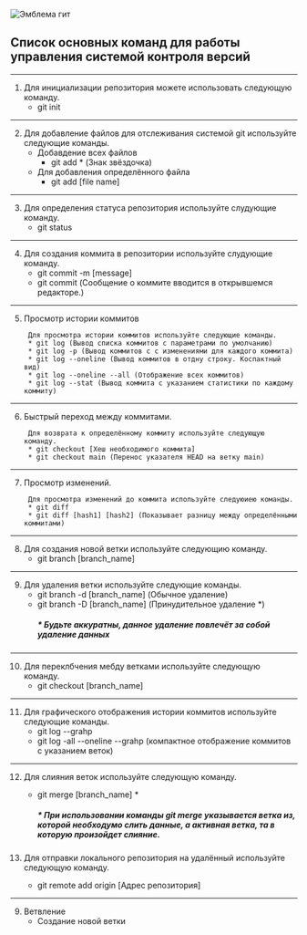 ![Эмблема гит](git.jpeg)
##  Список основных команд для работы управления системой контроля версий 

---
1. Для инициализации репозитория можете использовать следующую команду.
   * git init
---
2. Для добавление файлов для отслеживания системой git используйте следующие команды.
   * Добавдение всех файлов 
	   * git add * (Знак звёздочка)
	* Для добавления определённого файла
	   * git add [file name]
---
3. Для определения статуса репозитория используйте слудующие команду.
	* git status
---
4. Для создания коммита в репозитории используйте слудующие команду.
	* git commit -m [message]
	* git commit (Сообщение о коммите вводится в открывшемся редакторе.)
---
5. Просмотр истории коммитов

		Для просмотра истории коммитов используйте следующие команды.
		* git log (Вывод списка коммитов с параметрами по умолчанию)
		* git log -p (Вывод коммитов с с изменениями для каждого коммита)
		* git log --oneline (Вывод коммитов в отдну строку. Коспактный вид)
		* git log --oneline --all (Отображение всех коммитов)
		* git log --stat (Вывод коммита с указанием статистики по каждому коммиту)
---
6. Быстрый переход между коммитами.

		Для возврата к определённому коммиту используйте следующую команду.
		* git checkout [Хеш необходимого коммита]
		* git checkout main (Перенос указателя HEAD на ветку main)
---
7. Просмотр изменений.

		Для просмотра изменений до коммита используйте следуюиею команды.
		* git diff 
		* git diff [hash1] [hash2] (Показывает разницу между определёнными коммитами)
---
8. Для создания новой ветки используйте следующию команду.
	* git branch [branch_name]
---
9. Для удаления ветки используйте следующие команды.
	* git branch -d [branch_name] (Обычное удаление)
	* git branch -D [branch_name] (Принудительное удаление *)
		##### * Будьте аккуратны, данное удаление повлечёт за собой удаление данных
---
10. Для переклбчения мебду ветками используйте следующую команду.
	* git checkout [branch_name]
---
11. Для графического отображения истории коммитов используйте следующие команды.
	* git log --grahp
	* git log -all --oneline --grahp (компактное отображение коммитов с указанием веток)
---
12. Для слияния веток используйте следующую команду.
	* git merge [branch_name] *
		##### * При использовании команды git merge указывается ветка из, которой необходумо слить данные, а активная ветка, та в которую произойдет слияние.
	
8. Для отправки локального репозитория на удалённый используйте следующую команду.
	* git remote add origin [Адрес репозитория]
---
9. Ветвление
	* Создание новой ветки

